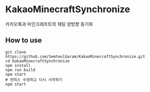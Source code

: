 # KakaoMinecraftSynchronize
카카오톡과 마인크래프트의 채팅 양방향 동기화

## How to use
```
git clone https://github.com/SemteulGaram/KakaoMinecraftSynchronize.git
cd KakaoMinecraftSynchronize
npm install
npm run build
npm start
# 컨피스 수정하고 다시 시작하기
npm start
```